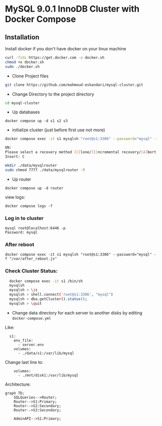 # MySQL 9.0.1 InnoDB Cluster with Docker Compose

## Installation

Install docker if you don't have docker on your linux machine

``` bash
curl -fsSL https://get.docker.com -o docker.sh
chmod +x docker.sh
sudo ./docker.sh
```

* Clone Project files
``` bash
git clone https://github.com/mahmoud-eskandari/mysql-cluster.git
```

* Change Directory to the project directory
``` bash
cd mysql-cluster
```
* Up databases
```
docker compose up -d s1 s2 s3
```

* initialize cluster (just before first use not more)
``` bash
docker compose exec -it s1 mysqlsh "root@s1:3306" --password="mysql" -f "/var/initialize.js" 

ON:
Please select a recovery method [C]lone/[I]ncremental recovery/[A]bort (default Clone):
Insert: C
```

```bash
mkdir ./data/mysqlrouter
sudo chmod 7777 ./data/mysqlrouter -R
```
* Up router
```
docker compose up -d router
```

view logs:
```
docker compose logs -f
```

### Log in to cluster
```
mysql root@localhost:6446 -p
Password: mysql
```

### After reboot
```
docker compose exec -it s1 mysqlsh "root@s1:3306" --password="mysql" -f "/var/after_reboot.js"
```
### Check Cluster Status:

``` bash
  docker compose exec -it s1 /bin/sh
  mysqlsh
  mysqlsh > \js
  mysqlsh > shell.connect('root@s1:3306', "mysql")
  mysqlsh > dba.getCluster().status();
  mysqlsh > \quit
```

* Change data directory for each server to another disks by editing `docker-compose.yml`

Like:
```
  s1:
    env_file:
      - server.env
    volumes:
      - ./data/s1:/var/lib/mysql
```
Change last line to:
```
    volumes:
      - ./mnt/disk1:/var/lib/mysql
```

Architecture:
```mermaid
graph TD;
    SQLQueries-->Router;
    Router-->S1:Primary;
    Router-->S2:Secondary;
    Router-->S3:Secondary;

    AdminAPI-->S1:Primary;
```